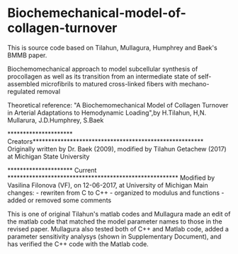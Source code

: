 # Biochemechanical-model-of-collagen-turnover
This is source code based on Tilahun, Mullagura, Humphrey and Baek's BMMB paper.

Biochemomechanical approach to model subcellular synthesis of procollagen as well as
its transition from an intermediate state of self-assembled microfibrils to matured cross-linked fibers with mechano-regulated removal

Theoretical reference: "A Biochemomechanical Model of Collagen Turnover in Arterial Adaptations to Hemodynamic Loading",by H.Tilahun, H,N. Mullarura, J.D.Humphrey, S.Baek		

********************* Creators*******************************************************
Originally written by Dr. Baek (2009), modified by Tilahun Getachew (2017) at Michigan State University

********************* Current *******************************************************
Modified by Vasilina Filonova (VF), on 12-06-2017, at University of Michigan
Main changes:
		- rewriten from C to C++
		- organized to modulus and functions
		- added or removed some comments

This is one of original Tilahun's matlab codes and Mullagura made an edit of the matlab code that matched the model parameter names to those in the revised paper. Mullagura also tested both of C++ and Matlab code, added a parameter sensitivity analysys (shown in Supplementary Document), and has verified the C++ code with the Matlab code.
